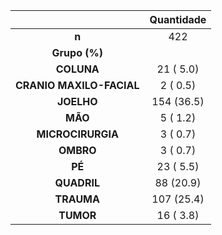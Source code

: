 

|           &nbsp;           |  Quantidade   |
|:--------------------------:|:----------:|
|           **n**            |    422     |
|       **Grupo (%)**        |            |
|         **COLUNA**         | 21 ( 5.0)  |
|  **CRANIO MAXILO-FACIAL**  |  2 ( 0.5)  |
|         **JOELHO**         | 154 (36.5) |
|          **MÃO**           |  5 ( 1.2)  |
|     **MICROCIRURGIA**      |  3 ( 0.7)  |
|         **OMBRO**          |  3 ( 0.7)  |
|           **PÉ**           | 23 ( 5.5)  |
|        **QUADRIL**         | 88 (20.9)  |
|         **TRAUMA**         | 107 (25.4) |
|         **TUMOR**          | 16 ( 3.8)  |

